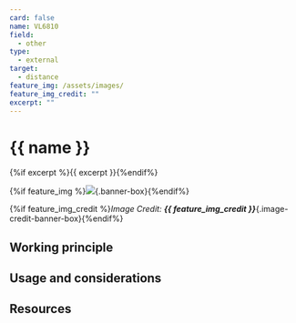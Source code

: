 ```yaml
---
card: false
name: VL6810
field: 
  - other
type:
  - external
target:
  - distance
feature_img: /assets/images/
feature_img_credit: ""
excerpt: ""
---
```


# {{ name }}

{%if excerpt %}{{ excerpt }}{%endif%}

{%if feature_img %}![]({{feature_img}}){.banner-box}{%endif%}

{%if feature_img_credit %}_Image Credit: **{{ feature_img_credit }}**_{.image-credit-banner-box}{%endif%}

## Working principle

## Usage and considerations

## Resources